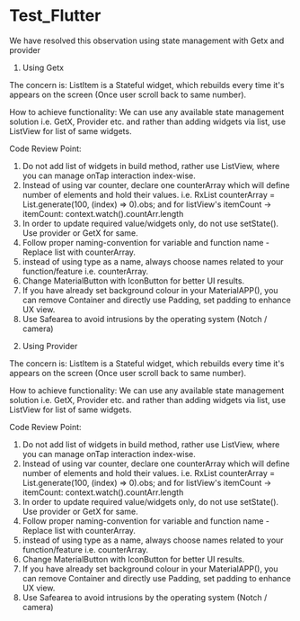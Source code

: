 # Test_Flutter

We have resolved this observation using state management with Getx and provider


1) Using Getx

The concern is: ListItem is a Stateful widget, which rebuilds every time it's appears on the screen (Once user scroll back to same number).

How to achieve functionality: We can use any available state management solution i.e. GetX, Provider etc. and rather than adding widgets via list, use ListView for list of same widgets.

Code Review Point:
1. Do not add list of widgets in build method, rather use ListView, where you can manage onTap interaction index-wise.
2. Instead of using var counter, declare one counterArray which will define number of elements and hold their values.
i.e. RxList<int> counterArray = List.generate(100, (index) => 0).obs; and for listView's itemCount -> itemCount: context.watch<Counter>().countArr.length
3. In order to update required value/widgets only, do not use setState(). Use provider or GetX for same.
4. Follow proper naming-convention for variable and function name - Replace list with counterArray.
5. instead of using type as a name, always choose names related to your function/feature i.e. counterArray.
7. Change MaterialButton with IconButton for better UI results.
8. If you have already set background colour in your MaterialAPP(), you can remove Container and directly use Padding, set padding to enhance UX view.
9. Use Safearea to avoid intrusions by the operating system (Notch / camera)



2) Using Provider

The concern is: ListItem is a Stateful widget, which rebuilds every time it's appears on the screen (Once user scroll back to same number).

How to achieve functionality: We can use any available state management solution i.e. GetX, Provider etc. and rather than adding widgets via list, use ListView for list of same widgets.

Code Review Point:
1. Do not add list of widgets in build method, rather use ListView, where you can manage onTap interaction index-wise.
2. Instead of using var counter, declare one counterArray which will define number of elements and hold their values.
i.e. RxList<int> counterArray = List.generate(100, (index) => 0).obs; and for listView's itemCount -> itemCount: context.watch<Counter>().countArr.length
3. In order to update required value/widgets only, do not use setState(). Use provider or GetX for same.
4. Follow proper naming-convention for variable and function name - Replace list with counterArray.
5. instead of using type as a name, always choose names related to your function/feature i.e. counterArray.
7. Change MaterialButton with IconButton for better UI results.
8. If you have already set background colour in your MaterialAPP(), you can remove Container and directly use Padding, set padding to enhance UX view.
9. Use Safearea to avoid intrusions by the operating system (Notch / camera)

